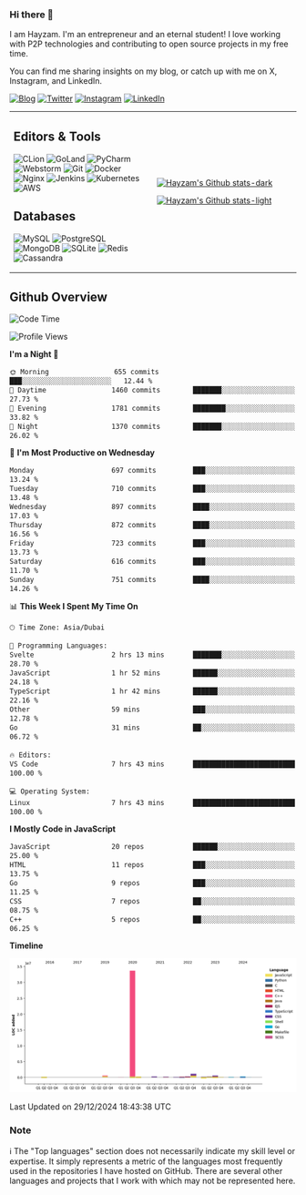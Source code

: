 ### Hi there 👋

I am Hayzam. I'm an entrepreneur and an eternal student! I love working with P2P technologies and contributing to open source projects in my free time.

You can find me sharing insights on my blog, or catch up with me on X, Instagram, and LinkedIn.

[![Blog](https://img.shields.io/badge/Blog-%2312100E.svg?&style=for-the-badge&logo=medium&logoColor=white)](https://hayzam.com)
[![Twitter](https://img.shields.io/badge/Twitter-%231DA1F2.svg?&style=for-the-badge&logo=X&logoColor=white)](https://twitter.com/hayzam_js)
[![Instagram](https://img.shields.io/badge/Instagram-%23E4405F.svg?&style=for-the-badge&logo=instagram&logoColor=white)](https://instagram.com/hayzam.ts)
[![LinkedIn](https://img.shields.io/badge/LinkedIn-%230077B5.svg?&style=for-the-badge&logo=linkedin&logoColor=white)](https://www.linkedin.com/in/hayzam-s-2b9b95139/)

<table width="100%">
<tr>
<td width="50%">

## Editors & Tools

![CLion](https://img.shields.io/badge/-CLion-000000?style=flat&logo=CLion)
![GoLand](https://img.shields.io/badge/-GoLand-000000?style=flat&logo=Goland)
![PyCharm](https://img.shields.io/badge/-PyCharm-000000?style=flat&logo=PyCharm)
![Webstorm](https://img.shields.io/badge/-WebStorm-000000?style=flat&logo=WebStorm)
![Git](https://img.shields.io/badge/-Git-000000?style=flat&logo=git)
![Docker](https://img.shields.io/badge/-Docker-000000?style=flat&logo=docker)
![Nginx](https://img.shields.io/badge/-Nginx-000000?style=flat&logo=nginx)
![Jenkins](https://img.shields.io/badge/-Jenkins-000000?style=flat&logo=jenkins)
![Kubernetes](https://img.shields.io/badge/-Kubernetes-000000?style=flat&logo=kubernetes)
![AWS](https://img.shields.io/badge/-AWS-000000?style=flat&logo=amazon-aws)

## Databases

![MySQL](https://img.shields.io/badge/-MySQL-000000?style=flat&logo=mysql)
![PostgreSQL](https://img.shields.io/badge/-PostgreSQL-000000?style=flat&logo=postgresql)
![MongoDB](https://img.shields.io/badge/-MongoDB-000000?style=flat&logo=mongodb)
![SQLite](https://img.shields.io/badge/-SQLite-000000?style=flat&logo=sqlite)
![Redis](https://img.shields.io/badge/-Redis-000000?style=flat&logo=redis)
![Cassandra](https://img.shields.io/badge/-Cassandra-000000?style=flat&logo=apache-cassandra)
</div>

<td width="50%">
 
[![Hayzam's Github stats-dark](https://github-readme-stats.vercel.app/api?username=hayzamjs&show_icons=true&theme=dark#gh-dark-mode-only)](https://github.com/anuraghazra/github-readme-stats#gh-dark-mode-only)
 
[![Hayzam's Github stats-light](https://github-readme-stats.vercel.app/api?username=hayzamjs&show_icons=true&theme=default#gh-light-mode-only)](https://github.com/anuraghazra/github-readme-stats#gh-light-mode-only)

</td>
</tr>
</table>
 
## Github Overview


<!--START_SECTION:waka-->
![Code Time](http://img.shields.io/badge/Code%20Time-1%2C487%20hrs%2038%20mins-blue)

![Profile Views](http://img.shields.io/badge/Profile%20Views-2-blue)

**I'm a Night 🦉** 

```text
🌞 Morning                655 commits         ███░░░░░░░░░░░░░░░░░░░░░░   12.44 % 
🌆 Daytime                1460 commits        ███████░░░░░░░░░░░░░░░░░░   27.73 % 
🌃 Evening                1781 commits        ████████░░░░░░░░░░░░░░░░░   33.82 % 
🌙 Night                  1370 commits        ███████░░░░░░░░░░░░░░░░░░   26.02 % 
```
📅 **I'm Most Productive on Wednesday** 

```text
Monday                   697 commits         ███░░░░░░░░░░░░░░░░░░░░░░   13.24 % 
Tuesday                  710 commits         ███░░░░░░░░░░░░░░░░░░░░░░   13.48 % 
Wednesday                897 commits         ████░░░░░░░░░░░░░░░░░░░░░   17.03 % 
Thursday                 872 commits         ████░░░░░░░░░░░░░░░░░░░░░   16.56 % 
Friday                   723 commits         ███░░░░░░░░░░░░░░░░░░░░░░   13.73 % 
Saturday                 616 commits         ███░░░░░░░░░░░░░░░░░░░░░░   11.70 % 
Sunday                   751 commits         ████░░░░░░░░░░░░░░░░░░░░░   14.26 % 
```


📊 **This Week I Spent My Time On** 

```text
🕑︎ Time Zone: Asia/Dubai

💬 Programming Languages: 
Svelte                   2 hrs 13 mins       ███████░░░░░░░░░░░░░░░░░░   28.70 % 
JavaScript               1 hr 52 mins        ██████░░░░░░░░░░░░░░░░░░░   24.18 % 
TypeScript               1 hr 42 mins        ██████░░░░░░░░░░░░░░░░░░░   22.16 % 
Other                    59 mins             ███░░░░░░░░░░░░░░░░░░░░░░   12.78 % 
Go                       31 mins             ██░░░░░░░░░░░░░░░░░░░░░░░   06.72 % 

🔥 Editors: 
VS Code                  7 hrs 43 mins       █████████████████████████   100.00 % 

💻 Operating System: 
Linux                    7 hrs 43 mins       █████████████████████████   100.00 % 
```

**I Mostly Code in JavaScript** 

```text
JavaScript               20 repos            ██████░░░░░░░░░░░░░░░░░░░   25.00 % 
HTML                     11 repos            ███░░░░░░░░░░░░░░░░░░░░░░   13.75 % 
Go                       9 repos             ███░░░░░░░░░░░░░░░░░░░░░░   11.25 % 
CSS                      7 repos             ██░░░░░░░░░░░░░░░░░░░░░░░   08.75 % 
C++                      5 repos             ██░░░░░░░░░░░░░░░░░░░░░░░   06.25 % 
```



**Timeline**

![Lines of Code chart](https://raw.githubusercontent.com/hayzamjs/hayzamjs/main/assets/bar_graph.png)


 Last Updated on 29/12/2024 18:43:38 UTC
<!--END_SECTION:waka-->


### Note 

:information_source: The "Top languages" section does not necessarily indicate my skill level or expertise. It simply represents a metric of the languages most frequently used in the repositories I have hosted on GitHub. There are several other languages and projects that I work with which may not be represented here. 

